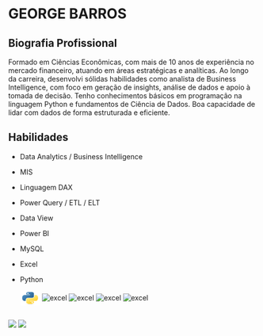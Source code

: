 # GEORGE BARROS

## Biografia Profissional

Formado em Ciências Econômicas, com mais de 10 anos de experiência no mercado financeiro, atuando em áreas estratégicas e analíticas. Ao longo da carreira, desenvolvi sólidas habilidades como analista de Business Intelligence, com foco em geração de insights, análise de dados e apoio à tomada de decisão. Tenho conhecimentos básicos em programação na linguagem Python e fundamentos de Ciência de Dados. Boa capacidade de lidar com dados de forma estruturada e eficiente. 

## Habilidades

- Data Analytics / Business Intelligence

- MIS

- Linguagem DAX

- Power Query / ETL / ELT

- Data View
 
- Power BI

- MySQL

- Excel

- Python



  <img align="center" alt="Rafa-Python" height="30" width="40" src="https://raw.githubusercontent.com/devicons/devicon/master/icons/python/python-original.svg">
  <img align="center" alt="excel" height="30" width="40" src="https://img.icons8.com/?size=100&id=117561&format=png&color=000000)">
  <img align="center" alt="excel" height="30" width="40" src="https://img.icons8.com/?size=100&id=UFXRpPFebwa2&format=png&color=000000)">
  <img align="center" alt="excel" height="30" width="40" src="https://img.icons8.com/?size=100&id=Ny0t2MYrJ70p&format=png&color=000000">
   <img align="center" alt="excel" height="30" width="40" src="https://img.icons8.com/?size=100&id=0OQR1FYCuA9f&format=png&color=000000">


##

<div> 
  <a href="https://instagram.com/g3orge_barros" target="_blank"><img src="https://img.shields.io/badge/-Instagram-%23E4405F?style=for-the-badge&logo=instagram&logoColor=white" target="_blank"></a>
  <a href = "mailto:g3orgebs@gmail.com"><img src="https://img.shields.io/badge/-Gmail-%23333?style=for-the-badge&logo=gmail&logoColor=white" target="_blank"></a>  
</div>
